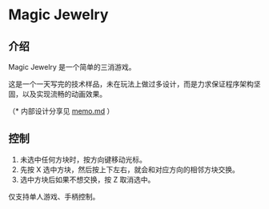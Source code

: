 # Magic Jewelry

## 介绍

Magic Jewelry 是一个简单的三消游戏。

这是一个一天写完的技术样品，未在玩法上做过多设计，而是力求保证程序架构坚固，以及实现流畅的动画效果。

（\* 内部设计分享见 [memo.md](./memo.md) ）

## 控制

1. 未选中任何方块时，按方向键移动光标。
2. 先按 X 选中方块，然后按上下左右，就会和对应方向的相邻方块交换。
3. 选中方块后如果不想交换，按 Z 取消选中。

仅支持单人游戏、手柄控制。
